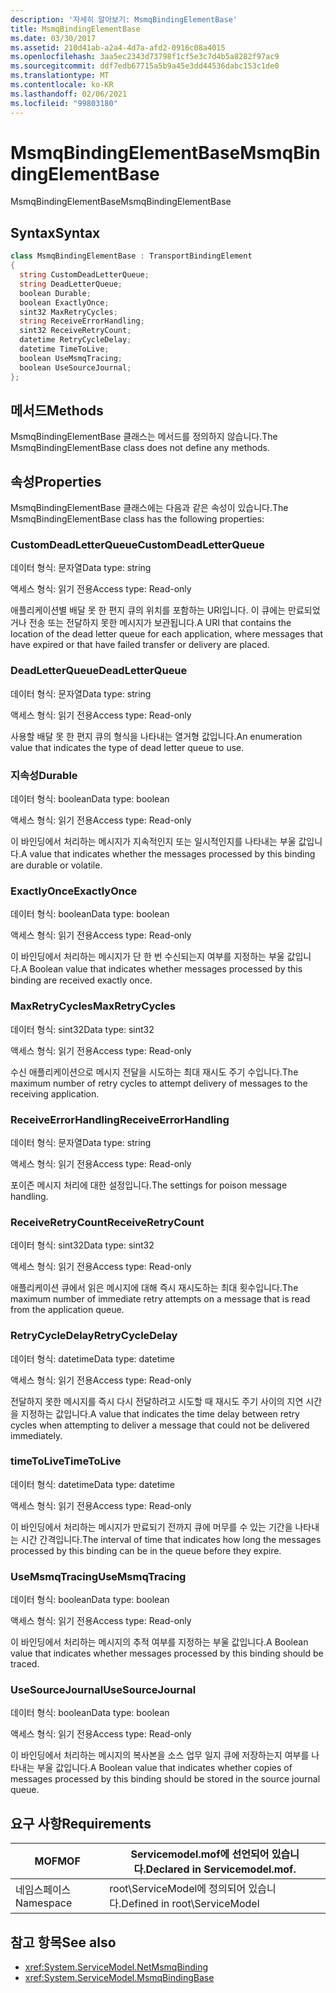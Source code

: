 ```yaml
---
description: '자세히 알아보기: MsmqBindingElementBase'
title: MsmqBindingElementBase
ms.date: 03/30/2017
ms.assetid: 210d41ab-a2a4-4d7a-afd2-0916c08a4015
ms.openlocfilehash: 3aa5ec2343d73798f1cf5e3c7d4b5a8282f97ac9
ms.sourcegitcommit: ddf7edb67715a5b9a45e3dd44536dabc153c1de0
ms.translationtype: MT
ms.contentlocale: ko-KR
ms.lasthandoff: 02/06/2021
ms.locfileid: "99803180"
---
```

# <a name="msmqbindingelementbase"></a><span data-ttu-id="4e7bd-103">MsmqBindingElementBase</span><span class="sxs-lookup"><span data-stu-id="4e7bd-103">MsmqBindingElementBase</span></span>

<span data-ttu-id="4e7bd-104">MsmqBindingElementBase</span><span class="sxs-lookup"><span data-stu-id="4e7bd-104">MsmqBindingElementBase</span></span>  
  
## <a name="syntax"></a><span data-ttu-id="4e7bd-105">Syntax</span><span class="sxs-lookup"><span data-stu-id="4e7bd-105">Syntax</span></span>  
  
```csharp  
class MsmqBindingElementBase : TransportBindingElement  
{  
  string CustomDeadLetterQueue;  
  string DeadLetterQueue;  
  boolean Durable;  
  boolean ExactlyOnce;  
  sint32 MaxRetryCycles;  
  string ReceiveErrorHandling;  
  sint32 ReceiveRetryCount;  
  datetime RetryCycleDelay;  
  datetime TimeToLive;  
  boolean UseMsmqTracing;  
  boolean UseSourceJournal;  
};  
```  
  
## <a name="methods"></a><span data-ttu-id="4e7bd-106">메서드</span><span class="sxs-lookup"><span data-stu-id="4e7bd-106">Methods</span></span>  

 <span data-ttu-id="4e7bd-107">MsmqBindingElementBase 클래스는 메서드를 정의하지 않습니다.</span><span class="sxs-lookup"><span data-stu-id="4e7bd-107">The MsmqBindingElementBase class does not define any methods.</span></span>  
  
## <a name="properties"></a><span data-ttu-id="4e7bd-108">속성</span><span class="sxs-lookup"><span data-stu-id="4e7bd-108">Properties</span></span>  

 <span data-ttu-id="4e7bd-109">MsmqBindingElementBase 클래스에는 다음과 같은 속성이 있습니다.</span><span class="sxs-lookup"><span data-stu-id="4e7bd-109">The MsmqBindingElementBase class has the following properties:</span></span>  
  
### <a name="customdeadletterqueue"></a><span data-ttu-id="4e7bd-110">CustomDeadLetterQueue</span><span class="sxs-lookup"><span data-stu-id="4e7bd-110">CustomDeadLetterQueue</span></span>  

 <span data-ttu-id="4e7bd-111">데이터 형식: 문자열</span><span class="sxs-lookup"><span data-stu-id="4e7bd-111">Data type: string</span></span>  
  
 <span data-ttu-id="4e7bd-112">액세스 형식: 읽기 전용</span><span class="sxs-lookup"><span data-stu-id="4e7bd-112">Access type: Read-only</span></span>  
  
 <span data-ttu-id="4e7bd-113">애플리케이션별 배달 못 한 편지 큐의 위치를 포함하는 URI입니다. 이 큐에는 만료되었거나 전송 또는 전달하지 못한 메시지가 보관됩니다.</span><span class="sxs-lookup"><span data-stu-id="4e7bd-113">A URI that contains the location of the dead letter queue for each application, where messages that have expired or that have failed transfer or delivery are placed.</span></span>  
  
### <a name="deadletterqueue"></a><span data-ttu-id="4e7bd-114">DeadLetterQueue</span><span class="sxs-lookup"><span data-stu-id="4e7bd-114">DeadLetterQueue</span></span>  

 <span data-ttu-id="4e7bd-115">데이터 형식: 문자열</span><span class="sxs-lookup"><span data-stu-id="4e7bd-115">Data type: string</span></span>  
  
 <span data-ttu-id="4e7bd-116">액세스 형식: 읽기 전용</span><span class="sxs-lookup"><span data-stu-id="4e7bd-116">Access type: Read-only</span></span>  
  
 <span data-ttu-id="4e7bd-117">사용할 배달 못 한 편지 큐의 형식을 나타내는 열거형 값입니다.</span><span class="sxs-lookup"><span data-stu-id="4e7bd-117">An enumeration value that indicates the type of dead letter queue to use.</span></span>  
  
### <a name="durable"></a><span data-ttu-id="4e7bd-118">지속성</span><span class="sxs-lookup"><span data-stu-id="4e7bd-118">Durable</span></span>  

 <span data-ttu-id="4e7bd-119">데이터 형식: boolean</span><span class="sxs-lookup"><span data-stu-id="4e7bd-119">Data type: boolean</span></span>  
  
 <span data-ttu-id="4e7bd-120">액세스 형식: 읽기 전용</span><span class="sxs-lookup"><span data-stu-id="4e7bd-120">Access type: Read-only</span></span>  
  
 <span data-ttu-id="4e7bd-121">이 바인딩에서 처리하는 메시지가 지속적인지 또는 일시적인지를 나타내는 부울 값입니다.</span><span class="sxs-lookup"><span data-stu-id="4e7bd-121">A value that indicates whether the messages processed by this binding are durable or volatile.</span></span>  
  
### <a name="exactlyonce"></a><span data-ttu-id="4e7bd-122">ExactlyOnce</span><span class="sxs-lookup"><span data-stu-id="4e7bd-122">ExactlyOnce</span></span>  

 <span data-ttu-id="4e7bd-123">데이터 형식: boolean</span><span class="sxs-lookup"><span data-stu-id="4e7bd-123">Data type: boolean</span></span>  
  
 <span data-ttu-id="4e7bd-124">액세스 형식: 읽기 전용</span><span class="sxs-lookup"><span data-stu-id="4e7bd-124">Access type: Read-only</span></span>  
  
 <span data-ttu-id="4e7bd-125">이 바인딩에서 처리하는 메시지가 단 한 번 수신되는지 여부를 지정하는 부울 값입니다.</span><span class="sxs-lookup"><span data-stu-id="4e7bd-125">A Boolean value that indicates whether messages processed by this binding are received exactly once.</span></span>  
  
### <a name="maxretrycycles"></a><span data-ttu-id="4e7bd-126">MaxRetryCycles</span><span class="sxs-lookup"><span data-stu-id="4e7bd-126">MaxRetryCycles</span></span>  

 <span data-ttu-id="4e7bd-127">데이터 형식: sint32</span><span class="sxs-lookup"><span data-stu-id="4e7bd-127">Data type: sint32</span></span>  
  
 <span data-ttu-id="4e7bd-128">액세스 형식: 읽기 전용</span><span class="sxs-lookup"><span data-stu-id="4e7bd-128">Access type: Read-only</span></span>  
  
 <span data-ttu-id="4e7bd-129">수신 애플리케이션으로 메시지 전달을 시도하는 최대 재시도 주기 수입니다.</span><span class="sxs-lookup"><span data-stu-id="4e7bd-129">The maximum number of retry cycles to attempt delivery of messages to the receiving application.</span></span>  
  
### <a name="receiveerrorhandling"></a><span data-ttu-id="4e7bd-130">ReceiveErrorHandling</span><span class="sxs-lookup"><span data-stu-id="4e7bd-130">ReceiveErrorHandling</span></span>  

 <span data-ttu-id="4e7bd-131">데이터 형식: 문자열</span><span class="sxs-lookup"><span data-stu-id="4e7bd-131">Data type: string</span></span>  
  
 <span data-ttu-id="4e7bd-132">액세스 형식: 읽기 전용</span><span class="sxs-lookup"><span data-stu-id="4e7bd-132">Access type: Read-only</span></span>  
  
 <span data-ttu-id="4e7bd-133">포이즌 메시지 처리에 대한 설정입니다.</span><span class="sxs-lookup"><span data-stu-id="4e7bd-133">The settings for poison message handling.</span></span>  
  
### <a name="receiveretrycount"></a><span data-ttu-id="4e7bd-134">ReceiveRetryCount</span><span class="sxs-lookup"><span data-stu-id="4e7bd-134">ReceiveRetryCount</span></span>  

 <span data-ttu-id="4e7bd-135">데이터 형식: sint32</span><span class="sxs-lookup"><span data-stu-id="4e7bd-135">Data type: sint32</span></span>  
  
 <span data-ttu-id="4e7bd-136">액세스 형식: 읽기 전용</span><span class="sxs-lookup"><span data-stu-id="4e7bd-136">Access type: Read-only</span></span>  
  
 <span data-ttu-id="4e7bd-137">애플리케이션 큐에서 읽은 메시지에 대해 즉시 재시도하는 최대 횟수입니다.</span><span class="sxs-lookup"><span data-stu-id="4e7bd-137">The maximum number of immediate retry attempts on a message that is read from the application queue.</span></span>  
  
### <a name="retrycycledelay"></a><span data-ttu-id="4e7bd-138">RetryCycleDelay</span><span class="sxs-lookup"><span data-stu-id="4e7bd-138">RetryCycleDelay</span></span>  

 <span data-ttu-id="4e7bd-139">데이터 형식: datetime</span><span class="sxs-lookup"><span data-stu-id="4e7bd-139">Data type: datetime</span></span>  
  
 <span data-ttu-id="4e7bd-140">액세스 형식: 읽기 전용</span><span class="sxs-lookup"><span data-stu-id="4e7bd-140">Access type: Read-only</span></span>  
  
 <span data-ttu-id="4e7bd-141">전달하지 못한 메시지를 즉시 다시 전달하려고 시도할 때 재시도 주기 사이의 지연 시간을 지정하는 값입니다.</span><span class="sxs-lookup"><span data-stu-id="4e7bd-141">A value that indicates the time delay between retry cycles when attempting to deliver a message that could not be delivered immediately.</span></span>  
  
### <a name="timetolive"></a><span data-ttu-id="4e7bd-142">timeToLive</span><span class="sxs-lookup"><span data-stu-id="4e7bd-142">TimeToLive</span></span>  

 <span data-ttu-id="4e7bd-143">데이터 형식: datetime</span><span class="sxs-lookup"><span data-stu-id="4e7bd-143">Data type: datetime</span></span>  
  
 <span data-ttu-id="4e7bd-144">액세스 형식: 읽기 전용</span><span class="sxs-lookup"><span data-stu-id="4e7bd-144">Access type: Read-only</span></span>  
  
 <span data-ttu-id="4e7bd-145">이 바인딩에서 처리하는 메시지가 만료되기 전까지 큐에 머무를 수 있는 기간을 나타내는 시간 간격입니다.</span><span class="sxs-lookup"><span data-stu-id="4e7bd-145">The interval of time that indicates how long the messages processed by this binding can be in the queue before they expire.</span></span>  
  
### <a name="usemsmqtracing"></a><span data-ttu-id="4e7bd-146">UseMsmqTracing</span><span class="sxs-lookup"><span data-stu-id="4e7bd-146">UseMsmqTracing</span></span>  

 <span data-ttu-id="4e7bd-147">데이터 형식: boolean</span><span class="sxs-lookup"><span data-stu-id="4e7bd-147">Data type: boolean</span></span>  
  
 <span data-ttu-id="4e7bd-148">액세스 형식: 읽기 전용</span><span class="sxs-lookup"><span data-stu-id="4e7bd-148">Access type: Read-only</span></span>  
  
 <span data-ttu-id="4e7bd-149">이 바인딩에서 처리하는 메시지의 추적 여부를 지정하는 부울 값입니다.</span><span class="sxs-lookup"><span data-stu-id="4e7bd-149">A Boolean value that indicates whether messages processed by this binding should be traced.</span></span>  
  
### <a name="usesourcejournal"></a><span data-ttu-id="4e7bd-150">UseSourceJournal</span><span class="sxs-lookup"><span data-stu-id="4e7bd-150">UseSourceJournal</span></span>  

 <span data-ttu-id="4e7bd-151">데이터 형식: boolean</span><span class="sxs-lookup"><span data-stu-id="4e7bd-151">Data type: boolean</span></span>  
  
 <span data-ttu-id="4e7bd-152">액세스 형식: 읽기 전용</span><span class="sxs-lookup"><span data-stu-id="4e7bd-152">Access type: Read-only</span></span>  
  
 <span data-ttu-id="4e7bd-153">이 바인딩에서 처리하는 메시지의 복사본을 소스 업무 일지 큐에 저장하는지 여부를 나타내는 부울 값입니다.</span><span class="sxs-lookup"><span data-stu-id="4e7bd-153">A Boolean value that indicates whether copies of messages processed by this binding should be stored in the source journal queue.</span></span>  
  
## <a name="requirements"></a><span data-ttu-id="4e7bd-154">요구 사항</span><span class="sxs-lookup"><span data-stu-id="4e7bd-154">Requirements</span></span>  
  
|<span data-ttu-id="4e7bd-155">MOF</span><span class="sxs-lookup"><span data-stu-id="4e7bd-155">MOF</span></span>|<span data-ttu-id="4e7bd-156">Servicemodel.mof에 선언되어 있습니다.</span><span class="sxs-lookup"><span data-stu-id="4e7bd-156">Declared in Servicemodel.mof.</span></span>|  
|---------|-----------------------------------|  
|<span data-ttu-id="4e7bd-157">네임스페이스</span><span class="sxs-lookup"><span data-stu-id="4e7bd-157">Namespace</span></span>|<span data-ttu-id="4e7bd-158">root\ServiceModel에 정의되어 있습니다.</span><span class="sxs-lookup"><span data-stu-id="4e7bd-158">Defined in root\ServiceModel</span></span>|  
  
## <a name="see-also"></a><span data-ttu-id="4e7bd-159">참고 항목</span><span class="sxs-lookup"><span data-stu-id="4e7bd-159">See also</span></span>

- <xref:System.ServiceModel.NetMsmqBinding>
- <xref:System.ServiceModel.MsmqBindingBase>
